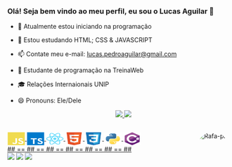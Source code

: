 ### Olá! Seja bem vindo ao meu perfil, eu sou o Lucas Aguilar 👋

- 🔭 Atualmente estou iniciando na programação
- 🌱 Estou estudando HTML; CSS & JAVASCRIPT
- 📫 Contate meu e-mail: lucas.pedroaguilar@gmail.com
- 📘 Estudante de programação na TreinaWeb
- 🎓 Relações Internaionais UNIP
- 😄 Pronouns: Ele/Dele 
  
  <div align="center">
  <a href="https://github.com/LucasAguilar10">
  <img height="180em" src="https://github-readme-stats.vercel.app/api?username=lucasaguilar10&show_icons=true&theme=dark&include_all_commits=true&count_private=true"/>
  <img height="180em" src="https://github-readme-stats.vercel.app/api/top-langs/?username=lucasaguilar10&layout=compact&langs_count=7&theme=dark"/>
</div>
  <div style="display: inline_block"><br>
  <img align="center" alt="Rafa-Js" height="30" width="40" src="https://raw.githubusercontent.com/devicons/devicon/master/icons/javascript/javascript-plain.svg">
  <img align="center" alt="Rafa-Ts" height="30" width="40" src="https://raw.githubusercontent.com/devicons/devicon/master/icons/typescript/typescript-plain.svg">
  <img align="center" alt="Rafa-React" height="30" width="40" src="https://raw.githubusercontent.com/devicons/devicon/master/icons/react/react-original.svg">
  <img align="center" alt="Rafa-HTML" height="30" width="40" src="https://raw.githubusercontent.com/devicons/devicon/master/icons/html5/html5-original.svg">
  <img align="center" alt="Rafa-CSS" height="30" width="40" src="https://raw.githubusercontent.com/devicons/devicon/master/icons/css3/css3-original.svg">
  <img align="center" alt="Rafa-Python" height="30" width="40" src="https://raw.githubusercontent.com/devicons/devicon/master/icons/python/python-original.svg">
  <img align="center" alt="Rafa-Csharp" height="30" width="40" src="https://raw.githubusercontent.com/devicons/devicon/master/icons/csharp/csharp-original.svg">
  <img align="right" alt="Rafa-pic" height="150" style="border-radius:50px;" src="https://media4.giphy.com/media/3o7TKx997XonqmAGU8/200w.webp?cid=ecf05e47gt7lhjouw42slx9xs8u26v8m7kujpuq4c87295fq&rid=200w.webp&ct=g">
</div>  
    ## == ## == ## == ## == ## == ## == ## 
    <div>
  <a href="https://instagram.com/luucasaguilar" target="_blank"><img src="https://img.shields.io/badge/-Instagram-%23E4405F?style=for-the-badge&logo=instagram&logoColor=white" target="_blank"></a> 
  <a href = "mailto:lucas.pedroaguilar@gmail.com"><img src="https://img.shields.io/badge/-Gmail-%23333?style=for-the-badge&logo=gmail&logoColor=white" target="_blank"></a>
  <a href="www.linkedin.com/in/lucas-pedro-de-aguilar-549b60159" target="_blank"><img src="https://img.shields.io/badge/-LinkedIn-%230077B5?style=for-the-badge&logo=linkedin&logoColor=white" target="_blank"></a>  
    </div>
